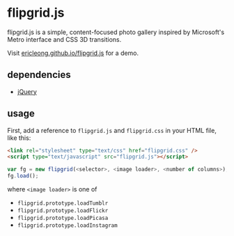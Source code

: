 flipgrid.js
===========
flipgrid.js is a simple, content-focused photo gallery inspired by Microsoft's Metro interface and CSS 3D transitions.

Visit [ericleong.github.io/flipgrid.js](http://ericleong.github.io/flipgrid.js) for a demo.

dependencies
------------

* [jQuery](http://jquery.com/)

usage
-----

First, add a reference to `flipgrid.js` and `flipgrid.css` in your HTML file, like this:
```HTML
<link rel="stylesheet" type="text/css" href="flipgrid.css" />
<script type="text/javascript" src="flipgrid.js"></script>
```

```Javascript
var fg = new flipgrid(<selector>, <image loader>, <number of columns>);
fg.load();
```
where `<image loader>` is one of 
- `flipgrid.prototype.loadTumblr`
- `flipgrid.prototype.loadFlickr`
- `flipgrid.prototype.loadPicasa`
- `flipgrid.prototype.loadInstagram`
